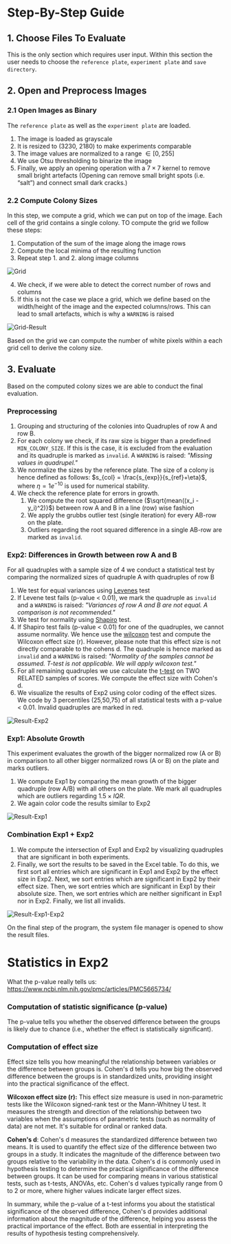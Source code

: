 # Step-By-Step Guide

## 1. Choose Files To Evaluate
This is the only section which requires user input. 
Within this section the user needs to choose the `reference plate`, `experiment plate` and `save directory`. 

## 2. Open and Preprocess Images
### 2.1 Open Images as Binary
The `reference plate` as well as the `experiment plate` are loaded. 
1. The image is loaded as grayscale
2. It is resized to (3230, 2180) to make experiments comparable
3. The image values are normalized to a range $\in[0,255]$
4. We use Otsu thresholding to binarize the image
5. Finally, we apply an opening operation with a $7 \times 7$ kernel to remove small bright artefacts (Opening can remove small bright spots (i.e. “salt”) and connect small dark cracks.)

### 2.2 Compute Colony Sizes
In this step, we compute a grid, which we can put on top of the image. Each cell of the grid contains a single colony. TO compute the grid we follow these steps: 
1. Computation of the sum of the image along the image rows
2. Compute the local minima of the resulting function
3. Repeat step 1. and 2. along image columns

![Grid](./assets/grid.png)

4. We check, if we were able to detect the correct number of rows and columns 
5. If this is not the case we place a grid, which we define based on the width/height of the image and the expected columns/rows. This can lead to small artefacts, which is why a `WARNING` is raised

![Grid-Result](./assets/grid-result.png)

Based on the grid we can compute the number of white pixels within a each grid cell to derive the colony size. 

## 3. Evaluate
Based on the computed colony sizes we are able to conduct the final evaluation.

### Preprocessing
1. Grouping and structuring of the colonies into Quadruples of row A and row B. 
2. For each colony we check, if its raw size is bigger than a predefined `MIN_COLONY_SIZE`. If this is the case, it is excluded from the evaluation and its quadruple is marked as `invalid`. A `WARNING` is raised: *"Missing values in quadrupel."*
3. We normalize the sizes by the reference plate. The size of a colony is hence defined as follows: $s_{col} = \frac{s_{exp}}{s_{ref}+\eta}$,  where $\eta = 1e^{-10}$ is used for numerical stability.
4. We check the reference plate for errors in growth. 
    1. We compute the root squared difference ($\sqrt{mean((x_i - y_i)^2)}$) between row A and B in a line (row) wise fashion
    2. We apply the grubbs outlier test (single iteration) for every AB-row on the plate. 
    3. Outliers regarding the root squared difference in a single AB-row are marked as `invalid`.

### Exp2: Differences in Growth between row A and B
For all quadruples with a sample size of 4 we conduct a statistical test by comparing the normalized sizes of quadruple A with quadruples of row B  
1. We test for equal variances using [Levenes](https://docs.scipy.org/doc/scipy/reference/generated/scipy.stats.levene.html) test
2. If Levene test fails (p-value < 0.01), we mark the quadruple as `invalid` and a `WARNING` is raised: *"Variances of row A and B are not equal. A comparison is not recommended."* 
3. We test for normality using [Shapiro](https://docs.scipy.org/doc/scipy/reference/generated/scipy.stats.shapiro.html) test. 
4. If Shapiro test fails (p-value < 0.01) for one of the quadruples, we cannot assume normality. We hence use the [wilcoxon](https://docs.scipy.org/doc/scipy/reference/generated/scipy.stats.wilcoxon.html) test and compute the Wilcoxon effect size (r). However, please note that this effect size is not directly comparable to the cohens d. The quadruple is hence marked as `invalid` and a `WARNING` is raised: *"Normality of the samples cannot be assumed. T-test is not applicable. We will apply wilcoxon test."*
5. For all remaining quadruples we use calculate the [t-test](https://docs.scipy.org/doc/scipy/reference/generated/scipy.stats.ttest_rel.html) on TWO RELATED samples of scores. We compute the effect size with Cohen's d.
6. We visualize the results of Exp2 using color coding of the effect sizes. We code by 3 percentiles (25,50,75) of all statistical tests with a p-value < 0.01. Invalid quadruples are marked in red.

![Result-Exp2](./assets/Result-Exp2.png)

### Exp1: Absolute Growth
This experiment evaluates the growth of the bigger normalized row (A or B) in comparison to all other bigger normalized rows (A or B) on the plate and marks outliers. 
1. We compute Exp1 by comparing the mean growth of the bigger quadruple (row A/B) with all others on the plate. We mark all quadruples which are outliers regarding $1.5 \times IQR$. 
2. We again color code the results similar to Exp2

![Result-Exp1](./assets/Result-Exp1.png)


### Combination Exp1 + Exp2
1. We compute the intersection of Exp1 and Exp2 by visualizing quadruples that are significant in both experiments. 
2. Finally, we sort the results to be saved in the Excel table. To do this, we first sort all entries which are significant in Exp1 and Exp2 by the effect size in Exp2. Next, we sort entries which are significant in Exp2 by their effect size. Then, we sort entries which are significant in Exp1 by their absolute size. Then, we sort entries which are neither significant in Exp1 nor in Exp2. Finally, we list all invalids.  

![Result-Exp1-Exp2](./assets/Result-Exp1-Exp2.png)


On the final step of the program, the system file manager is opened to show the result files. 

# Statistics in Exp2
What the p-value really tells us: https://www.ncbi.nlm.nih.gov/pmc/articles/PMC5665734/

### Computation of statistic significance (p-value)
The p-value tells you whether the observed difference between the groups is likely due to chance (i.e., whether the effect is statistically significant).

### Computation of effect size
Effect size tells you how meaningful the relationship between variables or the difference between groups is.
Cohen's d tells you how big the observed difference between the groups is in standardized units, providing insight into the practical significance of the effect.

**Wilcoxon effect size (r):** This effect size measure is used in non-parametric tests like the Wilcoxon signed-rank test or the Mann-Whitney U test. It measures the strength and direction of the relationship between two variables when the assumptions of parametric tests (such as normality of data) are not met. It's suitable for ordinal or ranked data.

**Cohen's d**:
Cohen's d measures the standardized difference between two means. It is used to quantify the effect size of the difference between two groups in a study.
It indicates the magnitude of the difference between two groups relative to the variability in the data.
Cohen's d is commonly used in hypothesis testing to determine the practical significance of the difference between groups.
It can be used for comparing means in various statistical tests, such as t-tests, ANOVAs, etc.
Cohen's d values typically range from 0 to 2 or more, where higher values indicate larger effect sizes.



In summary, while the p-value of a t-test informs you about the statistical significance of the observed difference, Cohen's d provides additional information about the magnitude of the difference, helping you assess the practical importance of the effect. Both are essential in interpreting the results of hypothesis testing comprehensively.